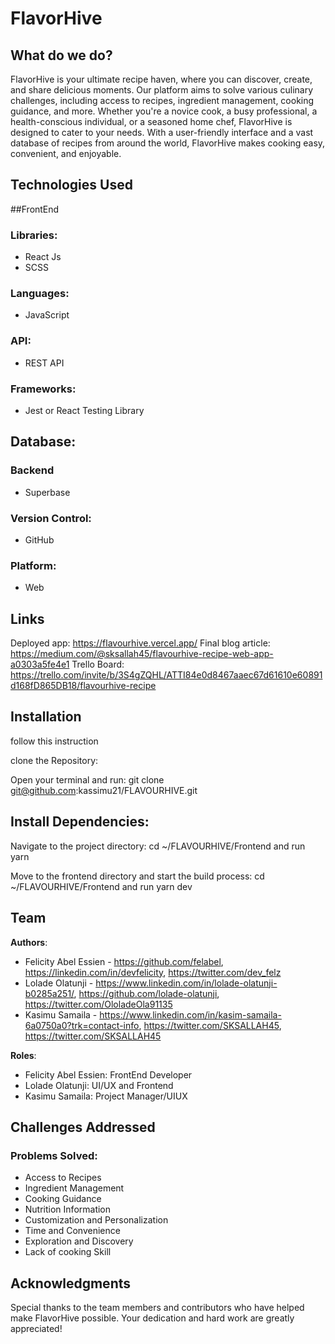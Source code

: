 # FlavorHive

## What do we do?
FlavorHive is your ultimate recipe haven, where you can discover, create, and share delicious moments. Our platform aims to solve various culinary challenges, including access to recipes, ingredient management, cooking guidance, and more. Whether you're a novice cook, a busy professional, a health-conscious individual, or a seasoned home chef, FlavorHive is designed to cater to your needs. With a user-friendly interface and a vast database of recipes from around the world, FlavorHive makes cooking easy, convenient, and enjoyable.

## Technologies Used
##FrontEnd
### Libraries:
- React Js
- SCSS

### Languages:
- JavaScript

### API:
- REST API

### Frameworks:
- Jest or React Testing Library

## Database:
### Backend
- Superbase

### Version Control:
- GitHub

### Platform:
- Web

## Links
Deployed app: https://flavourhive.vercel.app/
Final blog article: https://medium.com/@sksallah45/flavourhive-recipe-web-app-a0303a5fe4e1
Trello Board: https://trello.com/invite/b/3S4gZQHL/ATTI84e0d8467aaec67d61610e60891d168fD865DB18/flavourhive-recipe

## Installation
follow this instruction

clone the Repository:

Open your terminal and run:
git clone git@github.com:kassimu21/FLAVOURHIVE.git

## Install Dependencies:
Navigate to the project directory:
cd ~/FLAVOURHIVE/Frontend and run yarn

Move to the frontend directory and start the build process:
cd ~/FLAVOURHIVE/Frontend and run yarn dev


## Team
**Authors**: 
- Felicity Abel Essien - https://github.com/felabel, https://linkedin.com/in/devfelicity, https://twitter.com/dev_felz
- Lolade Olatunji - https://www.linkedin.com/in/lolade-olatunji-b0285a251/, https://github.com/lolade-olatunji, https://twitter.com/OloladeOla91135
- Kasimu Samaila - https://www.linkedin.com/in/kasim-samaila-6a0750a0?trk=contact-info, https://twitter.com/SKSALLAH45, https://twitter.com/SKSALLAH45

**Roles**:
- Felicity Abel Essien: FrontEnd Developer
- Lolade Olatunji: UI/UX and Frontend
- Kasimu Samaila: Project Manager/UIUX

## Challenges Addressed
### Problems Solved:
- Access to Recipes
- Ingredient Management
- Cooking Guidance
- Nutrition Information
- Customization and Personalization
- Time and Convenience
- Exploration and Discovery
- Lack of cooking Skill


## Acknowledgments
Special thanks to the team members and contributors who have helped make FlavorHive possible. Your dedication and hard work are greatly appreciated!
